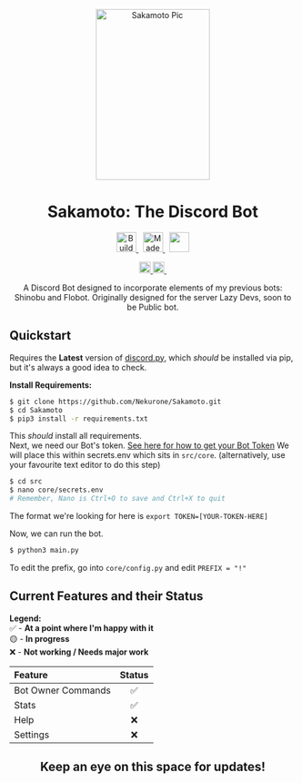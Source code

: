 
<!-- HEADER -->
<p align="center"><img alt="Sakamoto Pic" src="https://i.imgur.com/mLQ3T06.png" height=300 width=200></p>
<h1 align="center">Sakamoto: The Discord Bot</h1>

<!-- BADGES -->
<p align="center">
  <a href="https://forthebadge.com" target="_blank">
    <img src="https://forthebadge.com/images/badges/built-with-love.svg" alt="Build with <3" height="35"/>
  </a>
  &nbsp;
  <a href="https://forthebadge.com" target="_blank">
    <img src="https://forthebadge.com/images/badges/made-with-python.svg" alt="Made with python" height="35" />
  </a>
  &nbsp;
  <a href="https://forthebadge.com" target="_blank">
    <img src="https://forthebadge.com/images/badges/powered-by-coffee.svg" height="35"/>
  </a>

<p align="center">
  <a
  href="https://github.com/psf/black"
   target="_blank">
      <img
        src="https://img.shields.io/badge/code%20style-black-000000.svg"
        alt="Code style: black" height="20" />
  </a>
<a href="http://makeapullrequest.com" target="_blank"><img src="https://img.shields.io/badge/PRs-welcome-bcentergreen.svg?style=shields" height="20"/>&nbsp;</a>  

<!-- ABSTRACT -->

<p align="center">A Discord Bot designed to incorporate elements of my previous bots: Shinobu and Flobot. Originally designed for the server Lazy Devs, soon to be Public bot.</p>

<!-- Quickstart-->
## Quickstart
Requires the **Latest** version of [discord.py](https://github.com/Rapptz/discord.py), which _should_ be installed via pip, but it's always a good idea to check.  

**Install Requirements:**
``` sh
$ git clone https://github.com/Nekurone/Sakamoto.git
$ cd Sakamoto
$ pip3 install -r requirements.txt
```
This _should_ install all requirements.  
Next, we need our Bot's token. [See here for how to get your Bot Token](https://discordpy.readthedocs.io/en/stable/discord.html)
We will place this within secrets.env which sits in `src/core`. (alternatively, use your favourite text editor to do this step)
``` sh
$ cd src
$ nano core/secrets.env
# Remember, Nano is Ctrl+O to save and Ctrl+X to quit
```
The format we're looking for here is `export TOKEN=[YOUR-TOKEN-HERE]`

Now, we can run the bot.
``` sh
$ python3 main.py
```

To edit the prefix, go into `core/config.py` and edit `PREFIX = "!"`

## Current Features and their Status
**Legend:**  
✅ - **At a point where I'm happy with it**  
🟡 - **In progress**  
❌ - **Not working / Needs major work**  


| Feature | Status |
|:---- | :----: |
|Bot Owner Commands | ✅ |
|Stats | ✅ |
|Help | ❌ |
|Settings|❌|

<h2 align="center">Keep an eye on this space for updates!</h2>

